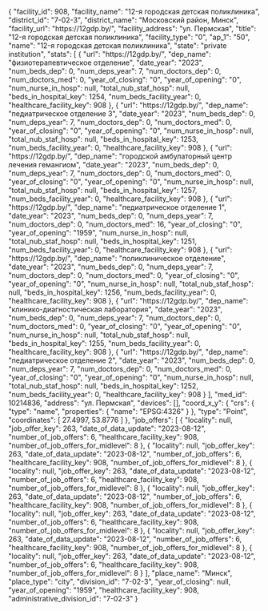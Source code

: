 {
    "facility_id": 908,
    "facility_name": "12-я городская детская поликлиника",
    "district_id": "7-02-3",
    "district_name": "Московский район, Минск",
    "facility_url": "https:\/\/12gdp.by\/",
    "facility_address": "ул. Пермская",
    "title": "12-я городская детская поликлиника",
    "facility_type": "0",
    "ap_1": "50",
    "name": "12-я городская детская поликлиника",
    "state": "private institution",
    "stats": [
        {
            "url": "https:\/\/12gdp.by\/",
            "dep_name": "физиотерапевтическое отделение",
            "date_year": "2023",
            "num_beds_dep": 0,
            "num_deps_year": 7,
            "num_doctors_dep": 0,
            "num_doctors_med": 0,
            "year_of_closing": "0",
            "year_of_opening": "0",
            "num_nurse_in_hosp": null,
            "total_nub_staf_hosp": null,
            "beds_in_hospital_key": 1254,
            "num_beds_facility_year": 0,
            "healthcare_facility_key": 908
        },
        {
            "url": "https:\/\/12gdp.by\/",
            "dep_name": "педиатрическое отделение 3",
            "date_year": "2023",
            "num_beds_dep": 0,
            "num_deps_year": 7,
            "num_doctors_dep": 0,
            "num_doctors_med": 0,
            "year_of_closing": "0",
            "year_of_opening": "0",
            "num_nurse_in_hosp": null,
            "total_nub_staf_hosp": null,
            "beds_in_hospital_key": 1253,
            "num_beds_facility_year": 0,
            "healthcare_facility_key": 908
        },
        {
            "url": "https:\/\/12gdp.by\/",
            "dep_name": "городской амбулаторный центр лечения гемангиом",
            "date_year": "2023",
            "num_beds_dep": 0,
            "num_deps_year": 7,
            "num_doctors_dep": 0,
            "num_doctors_med": 0,
            "year_of_closing": "0",
            "year_of_opening": "0",
            "num_nurse_in_hosp": null,
            "total_nub_staf_hosp": null,
            "beds_in_hospital_key": 1257,
            "num_beds_facility_year": 0,
            "healthcare_facility_key": 908
        },
        {
            "url": "https:\/\/12gdp.by\/",
            "dep_name": "педиатрическое отделение 1",
            "date_year": "2023",
            "num_beds_dep": 0,
            "num_deps_year": 7,
            "num_doctors_dep": 0,
            "num_doctors_med": 16,
            "year_of_closing": "0",
            "year_of_opening": "1959",
            "num_nurse_in_hosp": null,
            "total_nub_staf_hosp": null,
            "beds_in_hospital_key": 1251,
            "num_beds_facility_year": 0,
            "healthcare_facility_key": 908
        },
        {
            "url": "https:\/\/12gdp.by\/",
            "dep_name": "поликлиническое отделение",
            "date_year": "2023",
            "num_beds_dep": 0,
            "num_deps_year": 7,
            "num_doctors_dep": 0,
            "num_doctors_med": 0,
            "year_of_closing": "0",
            "year_of_opening": "0",
            "num_nurse_in_hosp": null,
            "total_nub_staf_hosp": null,
            "beds_in_hospital_key": 1256,
            "num_beds_facility_year": 0,
            "healthcare_facility_key": 908
        },
        {
            "url": "https:\/\/12gdp.by\/",
            "dep_name": "клинико-диагностическая лаборатория",
            "date_year": "2023",
            "num_beds_dep": 0,
            "num_deps_year": 7,
            "num_doctors_dep": 0,
            "num_doctors_med": 0,
            "year_of_closing": "0",
            "year_of_opening": "0",
            "num_nurse_in_hosp": null,
            "total_nub_staf_hosp": null,
            "beds_in_hospital_key": 1255,
            "num_beds_facility_year": 0,
            "healthcare_facility_key": 908
        },
        {
            "url": "https:\/\/12gdp.by\/",
            "dep_name": "педиатрическое отделение 2",
            "date_year": "2023",
            "num_beds_dep": 0,
            "num_deps_year": 7,
            "num_doctors_dep": 0,
            "num_doctors_med": 0,
            "year_of_closing": "0",
            "year_of_opening": "0",
            "num_nurse_in_hosp": null,
            "total_nub_staf_hosp": null,
            "beds_in_hospital_key": 1252,
            "num_beds_facility_year": 0,
            "healthcare_facility_key": 908
        }
    ],
    "med_id": 10214836,
    "address": "ул. Пермская",
    "devices": [],
    "coord_x_y": {
        "crs": {
            "type": "name",
            "properties": {
                "name": "EPSG:4326"
            }
        },
        "type": "Point",
        "coordinates": [
            27.4997,
            53.8776
        ]
    },
    "job_offers": [
        {
            "locality": null,
            "job_offer_key": 263,
            "date_of_data_update": "2023-08-12",
            "number_of_job_offers": 6,
            "healthcare_facility_key": 908,
            "number_of_job_offers_for_midlevel": 8
        },
        {
            "locality": null,
            "job_offer_key": 263,
            "date_of_data_update": "2023-08-12",
            "number_of_job_offers": 6,
            "healthcare_facility_key": 908,
            "number_of_job_offers_for_midlevel": 8
        },
        {
            "locality": null,
            "job_offer_key": 263,
            "date_of_data_update": "2023-08-12",
            "number_of_job_offers": 6,
            "healthcare_facility_key": 908,
            "number_of_job_offers_for_midlevel": 8
        },
        {
            "locality": null,
            "job_offer_key": 263,
            "date_of_data_update": "2023-08-12",
            "number_of_job_offers": 6,
            "healthcare_facility_key": 908,
            "number_of_job_offers_for_midlevel": 8
        },
        {
            "locality": null,
            "job_offer_key": 263,
            "date_of_data_update": "2023-08-12",
            "number_of_job_offers": 6,
            "healthcare_facility_key": 908,
            "number_of_job_offers_for_midlevel": 8
        },
        {
            "locality": null,
            "job_offer_key": 263,
            "date_of_data_update": "2023-08-12",
            "number_of_job_offers": 6,
            "healthcare_facility_key": 908,
            "number_of_job_offers_for_midlevel": 8
        },
        {
            "locality": null,
            "job_offer_key": 263,
            "date_of_data_update": "2023-08-12",
            "number_of_job_offers": 6,
            "healthcare_facility_key": 908,
            "number_of_job_offers_for_midlevel": 8
        }
    ],
    "place_name": "Минск",
    "place_type": "city",
    "division_id": "7-02-3",
    "year_of_closing": null,
    "year_of_opening": "1959",
    "healthcare_facility_key": 908,
    "administrative_division_id": "7-02-3"
}